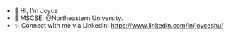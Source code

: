 - 👋 Hi, I’m Joyce
- 👀 MSCSE, @Northeastern University.
- ✨ Connect with me via Linkedin: https://www.linkedin.com/in/joyceshu/
<!---
JoyceShu/JoyceShu is a ✨ special ✨ repository because its `README.md` (this file) appears on your GitHub profile.
You can click the Preview link to take a look at your changes.
--->
